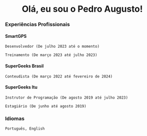 <h1 align="center"> Olá, eu sou o Pedro Augusto! </h1>

### Experiências Profissionais

#### SmartGPS

`Desenvolvedor (De julho 2023 até o momento)`

`Treinamento (De março 2023 até julho 2023)`

#### SuperGeeks Brasil

`Conteudista (De março 2022 até fevereiro de 2024)`

#### SuperGeeks Itu

`Instrutor de Programação (De agosto 2019 até julho 2023)`

`Estagiário (De junho até agosto 2019)`

### Idiomas 

`Português, English`
